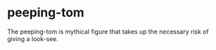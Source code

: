 # peeping-tom
The peeping-tom is mythical figure that takes up the necessary risk of giving a look-see. 
